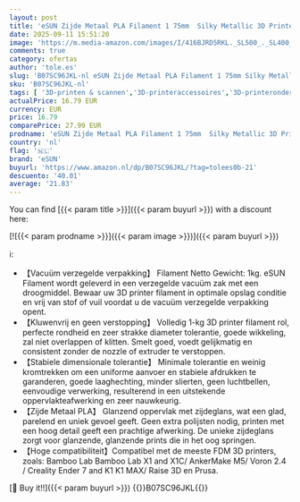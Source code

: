 ```yaml
---
layout: post
title: 'eSUN Zijde Metaal PLA Filament 1 75mm  Silky Metallic 3D Printer Filament PLA  Maatnauwkeurigheid +/- 0 05mm  1KG Spool  2.2 LBS  3D Printing Filament for 3D Printers Zijde Zilver'
date: 2025-09-11 15:51:20
image: 'https://m.media-amazon.com/images/I/416BJRD5RKL._SL500_._SL400_.jpg'
comments: true
category: ofertas
author: 'tole.es'
slug: 'B07SC96JKL-nl eSUN Zijde Metaal PLA Filament 1 75mm Silky Metallic 3D...'
sku: 'B07SC96JKL-nl'
tags: [ '3D-printen & scannen','3D-printeraccessoires','3D-printeronderdelen & 3D-printeraccessoires','Zakelijk, industrie & wetenschap','esun','🇳🇱', ]
actualPrice: 16.79 EUR
currency: EUR
price: 16.79
comparePrice: 27.99 EUR
prodname: 'eSUN Zijde Metaal PLA Filament 1 75mm  Silky Metallic 3D Printer Filament PLA  Maatnauwkeurigheid +/- 0 05mm  1KG Spool  2.2 LBS  3D Printing Filament for 3D Printers Zijde Zilver'
country: 'nl'
flag: '🇳🇱'
brand: 'eSUN'
buyurl: 'https://www.amazon.nl/dp/B07SC96JKL/?tag=tolees0b-21'
descuento: '40.01'
average: '21.83'
---
```


You can find [{{< param title >}}]({{< param buyurl >}}) with a discount here:

[![{{< param prodname >}}]({{< param image >}})]({{< param buyurl >}})

ℹ️:

- 【Vacuüm verzegelde verpakking】 Filament Netto Gewicht: 1kg. eSUN Filament wordt geleverd in een verzegelde vacuüm zak met een droogmiddel. Bewaar uw 3D printer filament in optimale opslag conditie en vrij van stof of vuil voordat u de vacuüm verzegelde verpakking opent.
- 【Kluwenvrij en geen verstopping】 Volledig 1-kg 3D printer filament rol, perfecte rondheid en zeer strakke diameter tolerantie, goede wikkeling, zal niet overlappen of klitten. Smelt goed, voedt gelijkmatig en consistent zonder de nozzle of extruder te verstoppen.
- 【Stabiele dimensionale tolerantie】 Minimale tolerantie en weinig kromtrekken om een uniforme aanvoer en stabiele afdrukken te garanderen, goede laaghechting, minder slierten, geen luchtbellen, eenvoudige verwerking, resulterend in een uitstekende oppervlakteafwerking en zeer nauwkeurig.
- 【Zijde Metaal PLA】 Glanzend oppervlak met zijdeglans, wat een glad, parelend en uniek gevoel geeft. Geen extra polijsten nodig, printen met een hoog detail geeft een prachtige afwerking. De unieke zijdeglans zorgt voor glanzende, glanzende prints die in het oog springen.
- 【Hoge compatibiliteit】Compatibel met de meeste FDM 3D printers, zoals: Bamboo Lab Bamboo Lab X1 and X1C/ AnkerMake M5/ Voron 2.4 / Creality Ender 7 and K1 K1 MAX/ Raise 3D en Prusa.

[🛒 Buy it!!]({{< param buyurl >}})
{{<world>}}B07SC96JKL{{</world>}}
